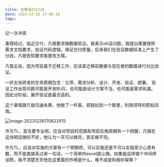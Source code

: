 ```yaml
---
title: 吉事语231226
date: 2023-12-26 17:06:14
tags:
---
```


记一次冲突

事情经过，临近交付，凡银要求做数据验证。我表示ok没问题，我提出需要按照需求文档要求，验证代码逻辑，保证交付质量。后来我们在验证数据标准上产生了分歧，凡银告知要求我更改方案。

凡银主张，因为项目属于迁移工作，应该拿迁移前数据与现在做的数据进行对比验证。

一好主张研发的生命周期包含：立项、需求分析、设计、开发、验证、部署。 验证工作出现问题可能是开发BUG、也可能是设计方案不当，也可能是需求纰漏。因此分阶段，展开验证是最合适的。

这个事情跟凡银沟通未果，他做了一件事，把我拉到一个群里，利用领导的职权压我。

![image-20231226170622415](https://hoey-images.oss-cn-hangzhou.aliyuncs.com/img/image-20231226170622415.png)



作为TL，首先要专业吧，应该对项目的范围和项目实施周期有一个把握，凡银在这块明显做的不好，他认为一天可以做完，其实做不完。

作为TL，应该对实施的方案有一个预期吧，可以实施还是不可以实施至少心里有数，而不是直接丢过来一句话，一个简单的excel就让搞。如果是这样做个中间传话筒，我不清楚天天他在这里面的作用是什么，难不成是和我吵架嘛？





